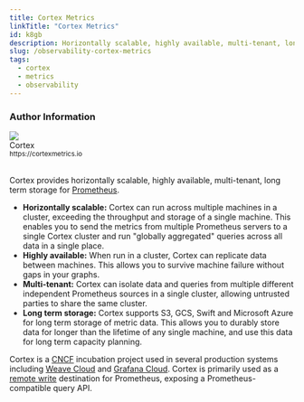 ```yaml
---
title: Cortex Metrics
linkTitle: "Cortex Metrics"
id: k8gb
description: Horizontally scalable, highly available, multi-tenant, long term Prometheus.
slug: /observability-cortex-metrics
tags:
  - cortex
  - metrics
  - observability
---
```


### Author Information

<div class="avatar">
  <img
    class="avatar__photo"
    src="https://avatars.githubusercontent.com/u/43045022?s=200&v=4"
  />
  <div class="avatar__intro">
    <div class="avatar__name">Cortex</div>
    <small class="avatar__subtitle">https://cortexmetrics.io</small>
  </div>
</div>
<br />

Cortex provides horizontally scalable, highly available, multi-tenant, long term storage for [Prometheus](https://prometheus.io).

- **Horizontally scalable:** Cortex can run across multiple machines in a cluster, exceeding the throughput and storage of a single machine. This enables you to send the metrics from multiple Prometheus servers to a single Cortex cluster and run "globally aggregated" queries across all data in a single place.
- **Highly available:** When run in a cluster, Cortex can replicate data between machines. This allows you to survive machine failure without gaps in your graphs.
- **Multi-tenant:** Cortex can isolate data and queries from multiple different independent
Prometheus sources in a single cluster, allowing untrusted parties to share the same cluster.
- **Long term storage:** Cortex supports S3, GCS, Swift and Microsoft Azure for long term storage of metric data. This allows you to durably store data for longer than the lifetime of any single machine, and use this data for long term capacity planning.

Cortex is a [CNCF](https://cncf.io) incubation project used in several production systems including [Weave Cloud](https://cloud.weave.works) and [Grafana Cloud](https://grafana.com/cloud).
Cortex is primarily used as a [remote write](https://prometheus.io/docs/operating/configuration/#remote_write) destination for Prometheus, exposing a Prometheus-compatible query API.
